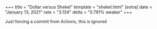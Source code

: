 +++
title = "Dollar versus Shekel"
template = "shekel.html"
[extra]
date = "January 13, 2021"
rate = "3.134"
delta = "0.791% weaker"
+++

Just forcing a commit from Actions, this is ignored
